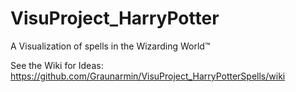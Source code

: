 # VisuProject_HarryPotter
A Visualization of spells in the Wizarding World™

See the Wiki for Ideas: https://github.com/Graunarmin/VisuProject_HarryPotterSpells/wiki
